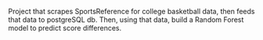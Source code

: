 Project that scrapes SportsReference for college basketball data, then feeds that data to postgreSQL db. Then, using that data, build a Random Forest model to predict score differences.
